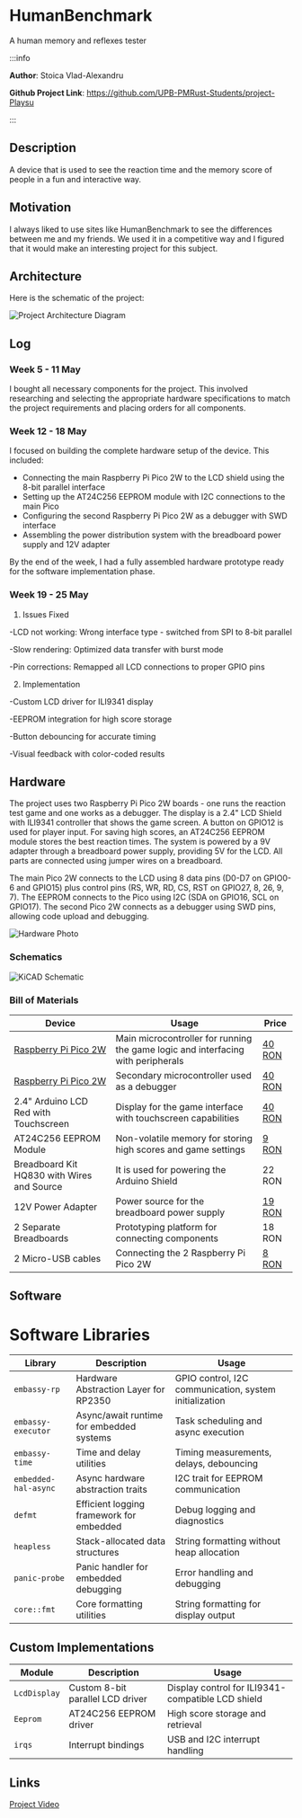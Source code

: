 # HumanBenchmark

A human memory and reflexes tester

:::info

**Author**: Stoica Vlad-Alexandru

**Github Project Link**: https://github.com/UPB-PMRust-Students/project-Playsu

:::

## Description

A device that is used to see the reaction time and the memory score of people in a fun and interactive way.

## Motivation

I always liked to use sites like HumanBenchmark to see the differences between me and my friends. We used it in a competitive way and I figured that it would make an interesting project for this subject.

## Architecture

Here is the schematic of the project:

![Project Architecture Diagram](architecture.svg)

## Log

### Week 5 - 11 May

I bought all necessary components for the project. This involved researching and selecting the appropriate hardware specifications to match the project requirements and placing orders for all components.

### Week 12 - 18 May

I focused on building the complete hardware setup of the device. This included:
- Connecting the main Raspberry Pi Pico 2W to the LCD shield using the 8-bit parallel interface
- Setting up the AT24C256 EEPROM module with I2C connections to the main Pico
- Configuring the second Raspberry Pi Pico 2W as a debugger with SWD interface
- Assembling the power distribution system with the breadboard power supply and 12V adapter

By the end of the week, I had a fully assembled hardware prototype ready for the software implementation phase.

### Week 19 - 25 May

1. Issues Fixed

-LCD not working: Wrong interface type - switched from SPI to 8-bit parallel

-Slow rendering: Optimized data transfer with burst mode

-Pin corrections: Remapped all LCD connections to proper GPIO pins

2. Implementation

-Custom LCD driver for ILI9341 display

-EEPROM integration for high score storage

-Button debouncing for accurate timing

-Visual feedback with color-coded results

## Hardware

The project uses two Raspberry Pi Pico 2W boards - one runs the reaction test game and one works as a debugger. The display is a 2.4" LCD Shield with ILI9341 controller that shows the game screen. A button on GPIO12 is used for player input. For saving high scores, an AT24C256 EEPROM module stores the best reaction times. The system is powered by a 9V adapter through a breadboard power supply, providing 5V for the LCD. All parts are connected using jumper wires on a breadboard.

The main Pico 2W connects to the LCD using 8 data pins (D0-D7 on GPIO0-6 and GPIO15) plus control pins (RS, WR, RD, CS, RST on GPIO27, 8, 26, 9, 7). The EEPROM connects to the Pico using I2C (SDA on GPIO16, SCL on GPIO17). The second Pico 2W connects as a debugger using SWD pins, allowing code upload and debugging.

![Hardware Photo](Hardware.jpeg)

### Schematics

![KiCAD Schematic](KiCadScheme.svg)

### Bill of Materials
| Device | Usage | Price |
|--------|-------|-------|
| [Raspberry Pi Pico 2W](https://www.raspberrypi.com/documentation/microcontrollers/pico-series.html) | Main microcontroller for running the game logic and interfacing with peripherals | [40 RON](https://www.optimusdigital.ro/en/raspberry-pi-boards/13327-raspberry-pi-pico-2-w.html?search_query=raspberry+pi+pico+2W&results=36) |
| [Raspberry Pi Pico 2W](https://www.raspberrypi.com/documentation/microcontrollers/pico-series.html) | Secondary microcontroller used as a debugger | [40 RON](https://www.optimusdigital.ro/en/raspberry-pi-boards/13327-raspberry-pi-pico-2-w.html?search_query=raspberry+pi+pico+2W&results=36) |
| 2.4" Arduino LCD Red with Touchscreen | Display for the game interface with touchscreen capabilities | [40 RON](https://www.optimusdigital.ro/en/lcds/12489-4-inch-touch-screen-tft-display-shield-for-arduino-uno-mega.html?search_query=arduino+lcd&results=66) |
| AT24C256 EEPROM Module | Non-volatile memory for storing high scores and game settings | [9 RON](https://www.optimusdigital.ro/en/memories/632-modul-eeprom-at24c256.html?search_query=eeprom+at&results=89) |
| Breadboard Kit HQ830 with Wires and Source | It is used for powering the Arduino Shield | 22 RON |
| 12V Power Adapter | Power source for the breadboard power supply | [19 RON](https://www.optimusdigital.ro/ro/electronica-de-putere-alimentatoare-priza/2885-alimentator-stabilizat-12v-1000ma.html?search_query=alimentator+stabilizat+12+V&results=12) |
| 2 Separate Breadboards | Prototyping platform for connecting components | 18 RON |
| 2 Micro-USB cables | Connecting the 2 Raspberry Pi Pico 2W | [8 RON](https://www.optimusdigital.ro/en/usb-cables/11939-micro-usb-black-cable-1-m.html?search_query=micro+usb+1m&results=474) |

## Software

# Software Libraries

| Library | Description | Usage |
|---------|-------------|-------|
| `embassy-rp` | Hardware Abstraction Layer for RP2350 | GPIO control, I2C communication, system initialization |
| `embassy-executor` | Async/await runtime for embedded systems | Task scheduling and async execution |
| `embassy-time` | Time and delay utilities | Timing measurements, delays, debouncing |
| `embedded-hal-async` | Async hardware abstraction traits | I2C trait for EEPROM communication |
| `defmt` | Efficient logging framework for embedded | Debug logging and diagnostics |
| `heapless` | Stack-allocated data structures | String formatting without heap allocation |
| `panic-probe` | Panic handler for embedded debugging | Error handling and debugging |
| `core::fmt` | Core formatting utilities | String formatting for display output |

## Custom Implementations

| Module | Description | Usage |
|--------|-------------|-------|
| `LcdDisplay` | Custom 8-bit parallel LCD driver | Display control for ILI9341-compatible LCD shield |
| `Eeprom` | AT24C256 EEPROM driver | High score storage and retrieval |
| `irqs` | Interrupt bindings | USB and I2C interrupt handling |

## Links
[Project Video](https://www.youtube.com/shorts/plnarpQn-Io)
